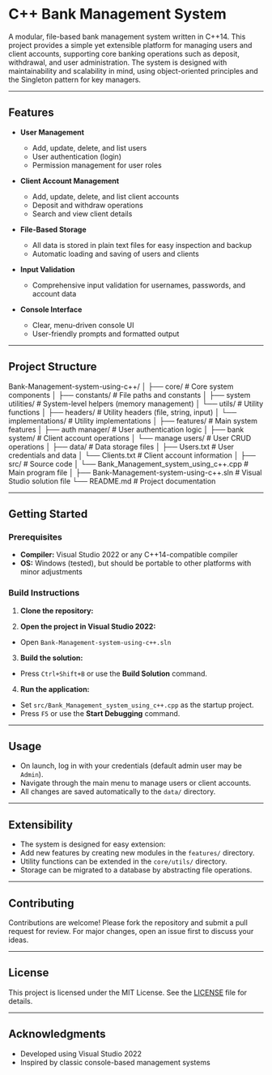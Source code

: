 # C++ Bank Management System

A modular, file-based bank management system written in C++14. This project provides a simple yet extensible platform for managing users and client accounts, supporting core banking operations such as deposit, withdrawal, and user administration. The system is designed with maintainability and scalability in mind, using object-oriented principles and the Singleton pattern for key managers.

---

## Features

- **User Management**
  - Add, update, delete, and list users
  - User authentication (login)
  - Permission management for user roles

- **Client Account Management**
  - Add, update, delete, and list client accounts
  - Deposit and withdraw operations
  - Search and view client details

- **File-Based Storage**
  - All data is stored in plain text files for easy inspection and backup
  - Automatic loading and saving of users and clients

- **Input Validation**
  - Comprehensive input validation for usernames, passwords, and account data

- **Console Interface**
  - Clear, menu-driven console UI
  - User-friendly prompts and formatted output

---

## Project Structure

Bank-Management-system-using-c++/
│
├── core/ # Core system components
│ ├── constants/ # File paths and constants
│ ├── system utilities/ # System-level helpers (memory management)
│ └── utils/ # Utility functions
│ ├── headers/ # Utility headers (file, string, input)
│ └── implementations/ # Utility implementations
│
├── features/ # Main system features
│ ├── auth manager/ # User authentication logic
│ ├── bank system/ # Client account operations
│ └── manage users/ # User CRUD operations
│
├── data/ # Data storage files
│ ├── Users.txt # User credentials and data
│ └── Clients.txt # Client account information
│
├── src/ # Source code
│ └── Bank_Management_system_using_c++.cpp # Main program file
│
├── Bank-Management-system-using-c++.sln # Visual Studio solution file
└── README.md # Project documentation


---

## Getting Started

### Prerequisites

- **Compiler:** Visual Studio 2022 or any C++14-compatible compiler
- **OS:** Windows (tested), but should be portable to other platforms with minor adjustments

### Build Instructions

1. **Clone the repository:**


2. **Open the project in Visual Studio 2022:**
- Open `Bank-Management-system-using-c++.sln`

3. **Build the solution:**
- Press `Ctrl+Shift+B` or use the __Build Solution__ command.

4. **Run the application:**
- Set `src/Bank_Management_system_using_c++.cpp` as the startup project.
- Press `F5` or use the __Start Debugging__ command.

---

## Usage

- On launch, log in with your credentials (default admin user may be `Admin`).
- Navigate through the main menu to manage users or client accounts.
- All changes are saved automatically to the `data/` directory.

---

## Extensibility

- The system is designed for easy extension:
- Add new features by creating new modules in the `features/` directory.
- Utility functions can be extended in the `core/utils/` directory.
- Storage can be migrated to a database by abstracting file operations.

---

## Contributing

Contributions are welcome! Please fork the repository and submit a pull request for review. For major changes, open an issue first to discuss your ideas.

---

## License

This project is licensed under the MIT License. See the [LICENSE](LICENSE) file for details.

---

## Acknowledgments

- Developed using Visual Studio 2022
- Inspired by classic console-based management systems
